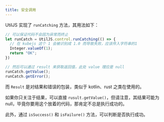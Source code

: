 ```yaml
---
title: 安全调用
---
```


UtilJS 实现了 `runCatching` 方法，其用法如下：

```js
// 可以保证代码不会因为异常而终止
let runCatch = UtilJS.control.runCatching(() => {
  // 在 kubejs 这个 1 会被识别成 1.0 而导致失败，应该传入字符串的1
  Integer.valueOf(1);
  return "OK";
})

// 然后可以通过 result 来获取返回值，此处 value 理应是 null
runCatch.getValue();
runCatch.getError();
```

而 `Result` 是对结果和错误的包装，类似于 kotlin、rust 之类在使用的。

如果你只关注于结果，可以直接 `rusult.getValue()`，但请注意，其结果可能为 null，毕竟你要用这个放着的代码，那肯定不总是执行成功的。

此外，通过 `isSuccess()` 和 `isFailure()` 方法，可以判断是否执行成功。  